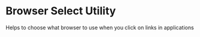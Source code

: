 # Browser Select Utility

Helps to choose what browser to use when you click on links in applications
